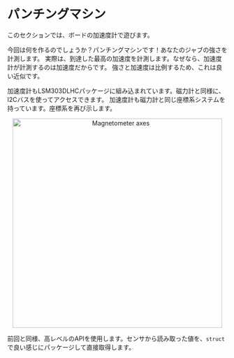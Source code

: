 <!-- # Punch-o-meter -->

# パンチングマシン

<!-- In this section we'll be playing with the accelerometer that's in the board. -->

このセクションでは、ボードの加速度計で遊びます。

<!-- 
What are we building this time? A punch-o-meter! We'll be measuring the power of your jabs. Well,
actually the maximum acceleration that you can reach because acceleration is what accelerometers
measure. Strength and acceleration are proportional though so it's a good approximation.
 -->

今回は何を作るのでしょうか？パンチングマシンです！あなたのジャブの強さを計測します。
実際は、到達した最高の加速度を計測します。なぜなら、加速度計が計測するのは加速度だからです。
強さと加速度は比例するため、これは良い近似です。

<!-- 
The accelerometer is also built inside the LSM303DLHC package. And just like the magnetometer, it
can also be accessed using the I2C bus. It also has the same coordinate system as the magnetometer.
Here's the coordinate system again:
 -->

加速度計もLSM303DLHCパッケージに組み込まれています。磁力計と同様に、I2Cバスを使ってアクセスできます。
加速度計も磁力計と同じ座標系システムを持っています。座標系を再び示します。

<p align="center">
<img height=480 title="Magnetometer axes" src="../assets/f3-lsm303dlhc.png">
</p>

<!-- 
Just like in the previous unit, we'll be using a high level API to directly get the sensor readings
in a nicely packaged `struct`.
 -->

前回と同様、高レベルのAPIを使用します。センサから読み取った値を、`struct`で良い感じにパッケージして直接取得します。
